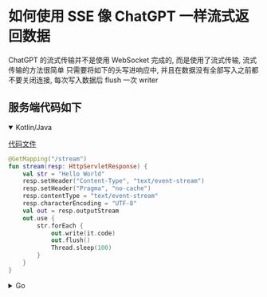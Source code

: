 # 如何使用 SSE 像 ChatGPT 一样流式返回数据

ChatGPT 的流式传输并不是使用 WebSocket 完成的, 而是使用了流式传输, 流式传输的方法很简单
只需要将如下的头写进响应中, 并且在数据没有全部写入之前都不要关闭连接, 每次写入数据后 flush 一次 writer

## 服务端代码如下
<details open>

<summary>Kotlin/Java</summary>

[代码文件](../src/main/kotlin/zone/annie/blogcontent/StreamController.kt)

```kotlin
@GetMapping("/stream")
fun stream(resp: HttpServletResponse) {
    val str = "Hello World"
    resp.setHeader("Content-Type", "text/event-stream")
    resp.setHeader("Pragma", "no-cache")
    resp.contentType = "text/event-stream"
    resp.characterEncoding = "UTF-8"
    val out = resp.outputStream
    out.use {
        str.forEach {
            out.write(it.code)
            out.flush()
            Thread.sleep(100)
        }
    }
}
```

</details>

<details>

<summary>Go</summary>

[代码文件](../go/stream/stream_test.go)

```go
func serve() {
	mux := http.NewServeMux()
	mux.HandleFunc("/stream", func(w http.ResponseWriter, r *http.Request) {
		str := "Hello World!"

		header := w.Header()
		header.Set("Content-Type", "text/event-stream;charset=UTF-8")
		header.Set("Pragma", "no-cache")
		header.Set("Connection", "keep-alive")

		flusher := w.(http.Flusher)

		for _, s := range str {
			_, err := w.Write([]byte{byte(s)})
			if err != nil {
				panic(err)
			}
			flusher.Flush()
			time.Sleep(time.Millisecond * 100)
		}
	})
	
	// 注意跨域

	fmt.Println("Server running on http://localhost:8080")
	err := http.ListenAndServe(":8080", handler)
	if err != nil {
		panic(err)
	}
}
```

</details>